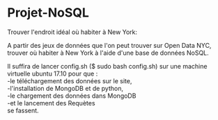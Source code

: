 # Projet-NoSQL
Trouver l'endroit idéal où habiter à New York: 

A partir des jeux de données que l'on peut trouver sur Open Data NYC, trouver où habiter à New York à l'aide d'une base de données NoSQL.

Il suffira de lancer config.sh ($ sudo bash config.sh) sur une machine virtuelle ubuntu 17.10 pour que : <br />
 -le téléchargement des données sur le site, <br /> 
 -l'installation de MongoDB et de python, <br />
 -le chargement des données dans MongoDB <br />
 -et le lancement des Requètes <br />
se fassent.
